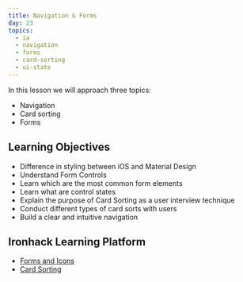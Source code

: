```yaml
---
title: Navigation & Forms
day: 23
topics:
  - ia
  - navigation
  - forms
  - card-sorting
  - ui-state
---
```


In this lesson we will approach three topics:

- Navigation
- Card sorting
- Forms


Learning Objectives
---------
- Difference in styling between iOS and Material Design
- Understand Form Controls
- Learn which are the most common form elements
- Learn what are control states
- Explain the purpose of Card Sorting as a user interview technique
- Conduct different types of card sorts with users
- Build a clear and intuitive navigation


Ironhack Learning Platform
----------

- [Forms and Icons](http://learn.ironhack.com/#/learning_unit/7089)
- [Card Sorting](http://learn.ironhack.com/#/learning_unit/7037)
